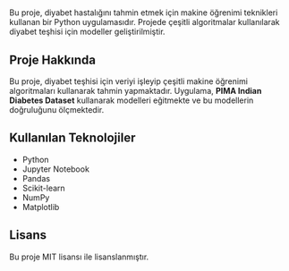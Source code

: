 # 

Bu proje, diyabet hastalığını tahmin etmek için makine öğrenimi teknikleri kullanan bir Python uygulamasıdır. Projede çeşitli algoritmalar kullanılarak diyabet teşhisi için modeller geliştirilmiştir.

## Proje Hakkında

Bu proje, diyabet teşhisi için veriyi işleyip çeşitli makine öğrenimi algoritmaları kullanarak tahmin yapmaktadır. Uygulama, **PIMA Indian Diabetes Dataset** kullanarak modelleri eğitmekte ve bu modellerin doğruluğunu ölçmektedir.

## Kullanılan Teknolojiler

- Python
- Jupyter Notebook
- Pandas
- Scikit-learn
- NumPy
- Matplotlib

## Lisans
Bu proje MIT lisansı ile lisanslanmıştır.
